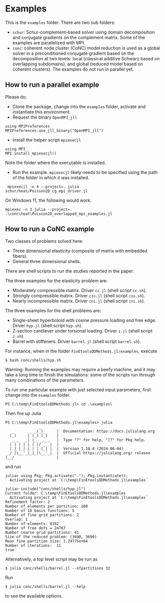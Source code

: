 # Examples

This is the `examples` folder.
There are two sub folders: 
- `schur`: Schur-complement-based solver using domain decomposition and conjugate gradients
on the complement matrix. Some of the examples are parallelized with MPI.
- `conc`: coherent node cluster (CoNC) model reduction is used as a global solver in a preconditioned conjugate gradient based on the decomposition at two levels:
local (classical additive Schwarz based on overlapping subdomains), and global (reduced model based on coherent clusters). The examples do not run in parallel yet.

## How to run a parallel example

Please do:

- Clone the package, change into the `examples` folder, activate and instantiate this environment.
- Request the binary `OpenMPI_jll`
```
using MPIPreferences
MPIPreferences.use_jll_binary("OpenMPI_jll")
```
- Install the helper script `mpiexecjl`
```
using MPI
MPI.install_mpiexecjl()
```
Note the folder where the executable is installed.
- Run the example. `mpiexecjl` likely needs to be specified using the path of the folder in which it was installed.
```
 mpiexecjl -n 4 --project=. julia schur/heat/Poisson2D_cg_mpi_driver.jl
```

On Windows 11, the following would work:
```
mpiexec -n 3 julia --project=. .\conc\heat\Poisson2D_overlapped_mpi_examples.jl
```


## How to run a CoNC example

Two classes of problems solved here:
- Three dimensional elasticity (composite of matrix with embedded fibers).
- General three dimensional shells.

There are shell scripts to run the studies reported in the paper.

The three examples for the elasticity problem are:
- Moderately compressible matrix. Driver `cc.jl` (shell script `cc.sh`).
- Strongly compressible matrix. Driver `css.jl` (shell script `css.sh`).
- Nearly incompressible matrix. Driver `cni.jl` (shell script `cni.sh`).

The three examples for the shell problems are:
- Single-sheet hyperboloid with cosine pressure loading and free edge. Driver `hyp.jl` (shell script `hyp.sh`).
- Z-section cantilever under torsional loading. Driver `z.jl` (shell script `z.sh`).
- Barrel with stiffeners.  Driver `barrel.jl` (shell script `barrel.sh`).

For instance, when in the folder `FinEtoolsDDMethods.jl/examples`, execute
```
$ bash conc/shells/hyp.sh
```
Warning: Running the examples may require a beefy machine,
and it may take a long time to finish the simulations: some of the scripts run through many
combinations of the parameters.

To run one particular example with just selected input parameters, first change into the `examples` folder.
```
PS C:\temp\FinEtoolsDDMethods.jl> cd .\examples\
```
Then fire up Julia 
```
PS C:\temp\FinEtoolsDDMethods.jl\examples> julia
               _
   _       _ _(_)_     |  Documentation: https://docs.julialang.org
  (_)     | (_) (_)    |
   _ _   _| |_  __ _   |  Type "?" for help, "]?" for Pkg help.
  | | | | | | |/ _` |  |
  | | |_| | | | (_| |  |  Version 1.10.4 (2024-06-04)
 _/ |\__'_|_|_|\__'_|  |  Official https://julialang.org/ release
|__/                   |
```
and run
```
julia> using Pkg; Pkg.activate("."); Pkg.instantiate();
  Activating project at `C:\temp\FinEtoolsDDMethods.jl\examples`

julia> include("conc/shells/hyp.jl")
Current folder: C:\temp\FinEtoolsDDMethods.jl\examples
  Activating project at `C:\temp\FinEtoolsDDMethods.jl\examples`
Refinement factor: 2
Number of elements per partition: 200
Number of 1D basis functions: 5
Number of fine grid partitions: 2
Overlap: 1
Number of elements: 8192
Number of free dofs = 24767
Number coarse grid partitions: 41
Size of the reduced problem: (3690, 3690)
Mean fine partition size: 1.29775e+04
Number of iterations:  11
true
```

Alternatively, a top level script may be run as
```
$ julia conc/shells/barrel.jl --nfpartitions 32
```
Run
```
$ julia conc/shells/barrel.jl --help
```
to see the available options.